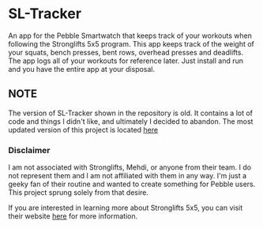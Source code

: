 # SL-Tracker
An app for the Pebble Smartwatch that keeps track of your workouts when following the Stronglifts 5x5 program. This app keeps track of the weight of your squats, bench presses, bent rows, overhead presses and deadlifts. The app logs all of your workouts for reference later. Just install and run and you have the entire app at your disposal.

## NOTE

The version of SL-Tracker shown in the repository is old. It contains a lot of code and things I didn't like, and ultimately I decided to abandon. The most updated version of this project is located [here](https://github.com/cincospenguinos/SLTracker)

### Disclaimer

I am not associated with Stronglifts, Mehdi, or anyone from their team. I do not represent them and I am not affiliated with them in any way. I'm just a geeky fan of their routine and wanted to create something for Pebble users. This project sprung solely from that desire.

If you are interested in learning more about Stronglifts 5x5, you can visit their website [here](http://stronglifts.com/) for more information. 
